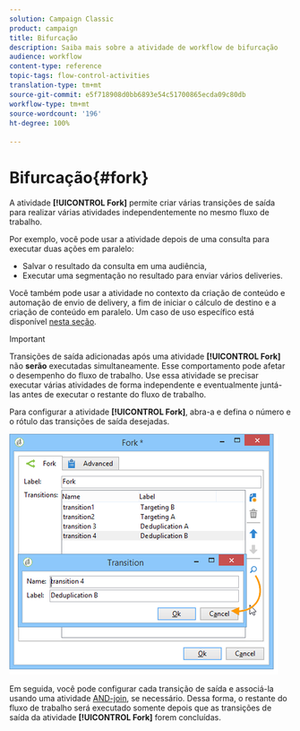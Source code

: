 ```yaml
---
solution: Campaign Classic
product: campaign
title: Bifurcação
description: Saiba mais sobre a atividade de workflow de bifurcação
audience: workflow
content-type: reference
topic-tags: flow-control-activities
translation-type: tm+mt
source-git-commit: e5f718908d0bb6893e54c51700865ecda09c80db
workflow-type: tm+mt
source-wordcount: '196'
ht-degree: 100%

---
```



# Bifurcação{#fork}

A atividade **[!UICONTROL Fork]** permite criar várias transições de saída para realizar várias atividades independentemente no mesmo fluxo de trabalho.

Por exemplo, você pode usar a atividade depois de uma consulta para executar duas ações em paralelo:

* Salvar o resultado da consulta em uma audiência,
* Executar uma segmentação no resultado para enviar vários deliveries.

Você também pode usar a atividade no contexto da criação de conteúdo e automação de envio de delivery, a fim de iniciar o cálculo de destino e a criação de conteúdo em paralelo. Um caso de uso específico está disponível [nesta seção](../../delivery/using/automating-via-workflows.md#creating-the-delivery-and-its-content).

>[!IMPORTANT]
>
>Transições de saída adicionadas após uma atividade **[!UICONTROL Fork]** não **serão** executadas simultaneamente. Esse comportamento pode afetar o desempenho do fluxo de trabalho. Use essa atividade se precisar executar várias atividades de forma independente e eventualmente juntá-las antes de executar o restante do fluxo de trabalho.

Para configurar a atividade **[!UICONTROL Fork]**, abra-a e defina o número e o rótulo das transições de saída desejadas.

![](assets/s_user_segmentation_fork.png)

Em seguida, você pode configurar cada transição de saída e associá-la usando uma atividade [AND-join](../../workflow/using/and-join.md), se necessário. Dessa forma, o restante do fluxo de trabalho será executado somente depois que as transições de saída da atividade **[!UICONTROL Fork]** forem concluídas.
